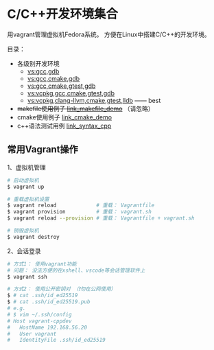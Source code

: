 # C/C++开发环境集合

用vagrant管理虚拟机Fedora系统。
方便在Linux中搭建C/C++的开发环境。

目录：

+ 各级别开发环境
  + [vs:gcc,gdb](demo-01-workspace/01-gcc-gdb)
  + [vs:gcc,cmake,gdb](demo-01-workspace/02-gcc-cmake-gdb)
  + [vs:gcc,cmake,gtest,gdb](demo-01-workspace/03-gcc-cmake-gtest-gdb)
  + [vs:vcpkg,gcc,cmake,gtest,gdb](demo-01-workspace/04-vcpkg-gcc-cmake-gtest-gdb)
  + [vs:vcpkg,clang-llvm,cmake,gtest,lldb](demo-01-workspace/01-vcpkg-clang_llvm-cmake-gtest-gdb) —— best
+ ~~makefile使用例子 [link_makefile_demo](./demo-02-makefile/)~~ （请忽略）
+ cmake使用例子 [link_cmake_demo](./demo-03-cmake/)
+ c++语法测试用例 [link_syntax_cpp](./demo-05-syntax/)

## 常用Vagrant操作

1、虚拟机管理

```bash
# 启动虚拟机
$ vagrant up

# 重载虚拟机设置
$ vagrant reload             # 重载： Vagrantfile
$ vagrant provision          # 重载： vagrant.sh
$ vagrant reload --provision # 重载： Vagrantfile + vagrant.sh

# 销毁虚拟机
$ vagrant destroy
```

2、会话登录

```bash
# 方式1： 使用vagrant功能
# 问题： 没法方便的在xshell、vscode等会话管理软件上
$ vagrant ssh

# 方式2： 使用公开密钥对 （❗勿在公网使用）
$ # cat .ssh/id_ed25519
$ # cat .ssh/id_ed25519.pub
# e.g.
# $ vim ~/.ssh/config
# Host vagrant-cppdev
#   HostName 192.168.56.20
#   User vagrant
#   IdentityFile .ssh/id_ed25519
```
